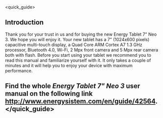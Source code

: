 <quick_guide> 
## Introduction

Thank you for your trust in us and for buying the new Energy Tablet 7" Neo 3. We hope you will enjoy it.
Your new tablet has a 7" (1024x600 pixels) capacitive multi-touch display, a Quad Core ARM Cortex A7 1.3 GHz processor, Bluetooth 4.0, Wi-Fi, 2 Mpx front camera and 5 Mpx rear camera both with flash.
Before you start using your tablet we recommend you to read this manual and familiarize yourself with it.  It only takes a couple of minutes and it will help you to enjoy your device with maximum performance.


## <unique> Find the whole *Energy Tablet 7" Neo 3* user manual on the following link http://www.energysistem.com/en/guide/42564. </unique> </quick_guide>
